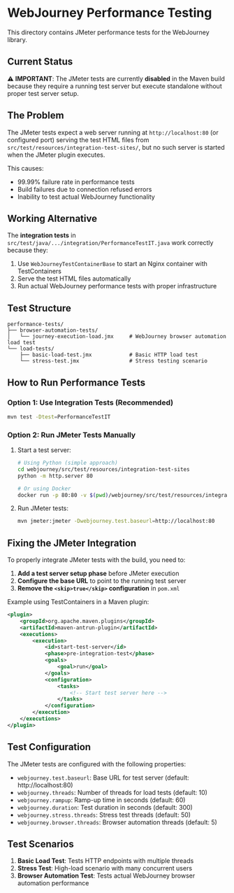 # WebJourney Performance Testing

This directory contains JMeter performance tests for the WebJourney library.

## Current Status

⚠️ **IMPORTANT**: The JMeter tests are currently **disabled** in the Maven build because they require a running test server but execute standalone without proper test server setup.

## The Problem

The JMeter tests expect a web server running at `http://localhost:80` (or configured port) serving the test HTML files from `src/test/resources/integration-test-sites/`, but no such server is started when the JMeter plugin executes.

This causes:
- 99.99% failure rate in performance tests
- Build failures due to connection refused errors
- Inability to test actual WebJourney functionality

## Working Alternative

The **integration tests** in `src/test/java/.../integration/PerformanceTestIT.java` work correctly because they:
1. Use `WebJourneyTestContainerBase` to start an Nginx container with TestContainers
2. Serve the test HTML files automatically
3. Run actual WebJourney performance tests with proper infrastructure

## Test Structure

```
performance-tests/
├── browser-automation-tests/
│   └── journey-execution-load.jmx     # WebJourney browser automation load test
└── load-tests/
    ├── basic-load-test.jmx            # Basic HTTP load test
    └── stress-test.jmx                # Stress testing scenario
```

## How to Run Performance Tests

### Option 1: Use Integration Tests (Recommended)
```bash
mvn test -Dtest=PerformanceTestIT
```

### Option 2: Run JMeter Tests Manually
1. Start a test server:
   ```bash
   # Using Python (simple approach)
   cd webjourney/src/test/resources/integration-test-sites
   python -m http.server 80
   
   # Or using Docker
   docker run -p 80:80 -v $(pwd)/webjourney/src/test/resources/integration-test-sites:/usr/share/nginx/html nginx:alpine
   ```

2. Run JMeter tests:
   ```bash
   mvn jmeter:jmeter -Dwebjourney.test.baseurl=http://localhost:80
   ```

## Fixing the JMeter Integration

To properly integrate JMeter tests with the build, you need to:

1. **Add a test server setup phase** before JMeter execution
2. **Configure the base URL** to point to the running test server
3. **Remove the `<skip>true</skip>` configuration** in `pom.xml`

Example using TestContainers in a Maven plugin:
```xml
<plugin>
    <groupId>org.apache.maven.plugins</groupId>
    <artifactId>maven-antrun-plugin</artifactId>
    <executions>
        <execution>
            <id>start-test-server</id>
            <phase>pre-integration-test</phase>
            <goals>
                <goal>run</goal>
            </goals>
            <configuration>
                <tasks>
                    <!-- Start test server here -->
                </tasks>
            </configuration>
        </execution>
    </executions>
</plugin>
```

## Test Configuration

The JMeter tests are configured with the following properties:
- `webjourney.test.baseurl`: Base URL for test server (default: http://localhost:80)
- `webjourney.threads`: Number of threads for load tests (default: 10)
- `webjourney.rampup`: Ramp-up time in seconds (default: 60)
- `webjourney.duration`: Test duration in seconds (default: 300)
- `webjourney.stress.threads`: Stress test threads (default: 50)
- `webjourney.browser.threads`: Browser automation threads (default: 5)

## Test Scenarios

1. **Basic Load Test**: Tests HTTP endpoints with multiple threads
2. **Stress Test**: High-load scenario with many concurrent users
3. **Browser Automation Test**: Tests actual WebJourney browser automation performance 